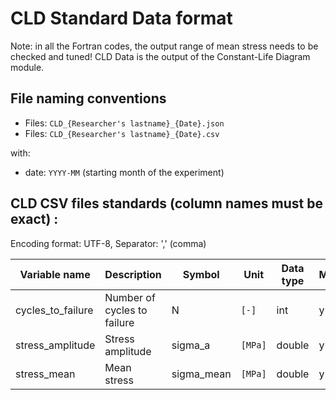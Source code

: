 # CLD Standard Data format

Note: in all the Fortran codes, the output range of mean stress needs to be checked and tuned!
CLD Data is the output of the Constant-Life Diagram module.

## File naming conventions

- Files: `CLD_{Researcher's lastname}_{Date}.json`
- Files: `CLD_{Researcher's lastname}_{Date}.csv`

with:

- date: `YYYY-MM` (starting month of the experiment)

## CLD CSV files standards (column names must be exact) :

Encoding format: UTF-8, Separator: ',' (comma)

| Variable name     | Description                 | Symbol     | Unit    | Data type | Mandatory |
| ----------------- | --------------------------- | ---------- | ------- | --------- | --------- |
| cycles_to_failure | Number of cycles to failure | N          | `[-]`   | int       | y         |
| stress_amplitude  | Stress amplitude            | sigma_a    | `[MPa]` | double    | y         |
| stress_mean       | Mean stress                 | sigma_mean | `[MPa]` | double    | y         |
